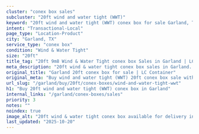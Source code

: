 ```yaml
---
cluster: "conex box sales"
subcluster: "20ft wind and water tight (WWT)"
keyword: "20ft wind and water tight (WWT) conex box for sale Garland, TX"
intent: "Transactional-Local"
page_type: "Location-Product"
city: "Garland, TX"
service_type: "conex box"
condition: "Wind & Water Tight"
size: "20ft"
title_tag: "20ft 9m8 Wind & Water Tight conex box Sales in Garland | LC Container"
meta_description: "20ft wind & water tight conex box sales in Garland. Fast delivery, competitive pricing. Serving conex boxes area. Quote ID: J7M. Call (214) 524-4168 for your free quote today."
original_title: "Garland 20ft conex box for sale | LC Container"
original_meta: "Buy wind and water tight (WWT) 20ft conex box sale with local delivery in Garland, TX. LC Container — local Since 2003. Request a fast quote today."
url_slug: "/garland/buy/20ft/conex-boxes/wind-and-water-tight-wwt"
h1: "Buy 20ft wind and water tight (WWT) conex box in Garland"
internal_links: "/garland/conex-boxes/sales"
priority: 3
notes: ""
noindex: true
image_alt: "20ft wind & water tight conex box available for delivery in Garland"
last_updated: "2025-10-20"
---
```


<!-- TODO: Add unique city/inventory copy, images, and internal links here. -->
